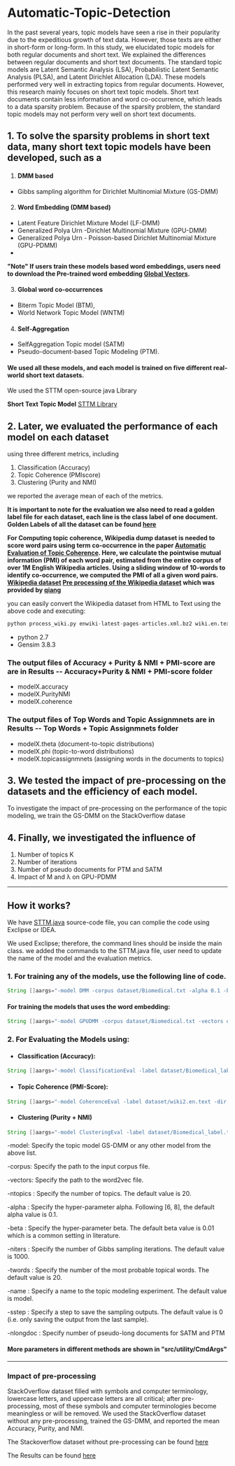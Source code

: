 # Automatic-Topic-Detection
In the past several years, topic models have seen a rise in their popularity due to the expeditious growth of text data. However, those texts are either in short-form or long-form. In this study, we elucidated topic models for both regular documents and short text. We explained the differences between regular documents and short text documents. The standard topic models are Latent Semantic Analysis (LSA), Probabilistic Latent Semantic Analysis (PLSA), and Latent Dirichlet Allocation (LDA). These models performed very well in extracting topics from regular documents. However, this research mainly focuses on short text topic models. Short text documents contain less information and word co-occurrence,
which leads to a data sparsity problem. Because of the sparsity problem, the standard topic models may not perform very well on short text documents. 

## 1. To solve the sparsity problems in short text data, many short text topic models have been developed, such as a 


1. #### DMM based
  - Gibbs sampling algorithm for Dirichlet Multinomial Mixture (GS-DMM)


2. #### Word Embedding (DMM based)
- Latent Feature Dirichlet Mixture Model (LF-DMM)
- Generalized Polya Urn -Dirichlet Multinomial Mixture (GPU-DMM)
- Generalized Polya Urn - Poisson-based Dirichlet Multinomial Mixture (GPU-PDMM)
- 
**"Note" If users train these models based word embeddings, users need to download the Pre-trained word embedding [Global Vectors](https://nlp.stanford.edu/projects/glove/).**

3. #### Global word co-occurrences
- Biterm Topic Model (BTM), 
- World Network Topic Model (WNTM)


4. #### Self-Aggregation
- SelfAggregation Topic model (SATM)
- Pseudo-document-based Topic Modeling (PTM).


#### We used all these models, and each model is trained on five different real-world short text datasets. 
We used the STTM open-source java Library

**Short Text Topic Model** [STTM Library](https://github.com/qiang2100/STTM)

## 2. Later, we evaluated the performance of each model on each dataset 
using three different metrics, including 
1. Classification (Accuracy)
2. Topic Coherence (PMIscore)
3. Clustering (Purity and NMI) 
 
we reported the average mean of each of the metrics.

**It is important to note for the evaluation we also need to read a golden label file for each dataset, each line is the class label of one document.**
**Golden Labels of all the dataset can be found [here](https://github.com/Mohassann/Automatic-Topic-Detection/tree/main/STTM/Datasets/Golden%20Labels)**

**For Computing topic coherence, Wikipedia dump dataset is needed to score word pairs using term co-occurrence in the paper [Automatic Evaluation of Topic Coherence](https://dl.acm.org/doi/10.5555/1857999.1858011). Here, we calculate the pointwise mutual information (PMI) of each word pair, estimated from the entire corpus of over 1M English Wikipedia articles. Using a sliding window of 10-words to identify co-occurrence, we computed the PMI of all a given word pairs. [Wikipedia dataset](https://dumps.wikimedia.org/enwiki/latest/enwiki-latest-pages-articles.xml.bz2) [Pre processing of the Wikipedia dataset](https://github.com/Mohassann/Automatic-Topic-Detection/blob/main/STTM/Wikipedia%20Pre-Processing/process_wiki.py) which was provided by [qiang](https://github.com/qiang2100/STTM/)**

you can easily convert the Wikipedia dataset from HTML to Text using the above code and executing:
```python
python process_wiki.py enwiki-latest-pages-articles.xml.bz2 wiki.en.text
```
- python 2.7
- Gensim 3.8.3 

### The output files of Accuracy + Purity & NMI + PMI-score are are in Results -- Accuracy+Purity & NMI + PMI-score folder
- modelX.accuracy
- modelX.PurityNMI
- modelX.coherence


### The output files of Top Words and Topic Assignmnets are in Results -- Top Words + Topic Assignmnets folder
- modelX.theta (document-to-topic distributions)
- modelX.phi (topic-to-word distributions)
- modelX.topicassignmnets (assigning words in the documents to topics)

## 3. We tested the impact of pre-processing on the datasets and the efficiency of each model. 
To investigate the impact of pre-processing on the performance of the topic modeling, we train the GS-DMM on the StackOverflow datase

## 4. Finally, we investigated the influence of 
1. Number of topics K 
2. Number of iterations
3. Number of pseudo documents for PTM and SATM 
4. Impact of M and λ on GPU-PDMM

***

## How it works?
We have [STTM.java](https://github.com/Mohassann/Automatic-Topic-Detection/blob/main/STTM/src/STTM.java) source-code file, you can complie the code using Exclipse or IDEA.

We used Exclipse; therefore, the command lines should be inside the main class. we added the commands to the STTM.java file, user need to update the name of the model and the evaluation metrics.

### 1. For training any of the models, use the following line of code.
```java
String []aargs="-model DMM -corpus dataset/Biomedical.txt -alpha 0.1 -beta 0.1 -niters xxx -name Biomedi_GS-DMM".split(" ");
```

#### For training the models that uses the word embedding:
```java
String []aargs="-model GPUDMM -corpus dataset/Biomedical.txt -vectors dataset/glove.6B.200d.txt -alpha a/K -beta 0.01 -niters xxx -name Biomedi_GPU-DMM".split(" ");
```

### 2. For Evaluating the Models using:
- #### Classification (Accuracy):
```java
String []aargs="-model ClassificationEval -label dataset/Biomedical_label.txt -dir results -prob Biomedi_GS-DMM.theta".split(" ");
```

- #### Topic Coherence (PMI-Score):
```java
String []aargs="-model CoherenceEval -label dataset/wiki2.en.text -dir results -topWords Biomedi_GS-DMM.topWords".split(" ");
```

- #### Clustering (Purity + NMI)
```java
String []aargs="-model ClusteringEval -label dataset/Biomedical_label.txt -dir results -prob Biomedi_GS-DMM.theta".split(" ");
```

-model: Specify the topic model GS-DMM or any other model from the above list.

-corpus: Specify the path to the input corpus file.

-vectors: Specify the path to the word2vec file.

-ntopics <int>: Specify the number of topics. The default value is 20.

-alpha <double>: Specify the hyper-parameter alpha. Following [6, 8], the default alpha value is 0.1.

-beta <double>: Specify the hyper-parameter beta. The default beta value is 0.01 which is a common setting in literature.

-niters <int>: Specify the number of Gibbs sampling iterations. The default value is 1000.

-twords <int>: Specify the number of the most probable topical words. The default value is 20.

-name <String>: Specify a name to the topic modeling experiment. The default value is model.

-sstep <int>: Specify a step to save the sampling outputs. The default value is 0 (i.e. only saving the output from the last sample).

-nlongdoc <int>: Specify number of pseudo-long documents for SATM and PTM

#### **More parameters in different methods are shown in "src/utility/CmdArgs"**
  
  
***

### Impact of pre-processing

StackOverflow dataset filled with symbols and computer terminology, lowercase letters, and uppercase letters are all critical; after pre-processing, most of these symbols and computer terminologies become meaningless or will be removed. We used the StackOverflow dataset without any pre-processing, trained the GS-DMM, and reported the mean Accuracy, Purity, and NMI.

The Stackoverflow dataset without pre-processing can be found [here](https://github.com/Mohassann/Automatic-Topic-Detection/tree/main/STTM/StackOverflow%20without%20pre-processing/Dataset)

The Results can be found [here](https://github.com/Mohassann/Automatic-Topic-Detection/tree/main/STTM/StackOverflow%20without%20pre-processing/Results)
